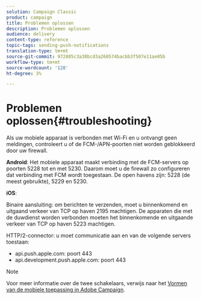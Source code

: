 ```yaml
---
solution: Campaign Classic
product: campaign
title: Problemen oplossen
description: Problemen oplossen
audience: delivery
content-type: reference
topic-tags: sending-push-notifications
translation-type: tm+mt
source-git-commit: 972885c3a38bcd3a260574bacbb3f507e11ae05b
workflow-type: tm+mt
source-wordcount: '128'
ht-degree: 3%

---
```



# Problemen oplossen{#troubleshooting}

Als uw mobiele apparaat is verbonden met Wi-Fi en u ontvangt geen meldingen, controleert u of de FCM-/APN-poorten niet worden geblokkeerd door uw firewall.

**Android**: Het mobiele apparaat maakt verbinding met de FCM-servers op poorten 5228 tot en met 5230. Daarom moet u de firewall zo configureren dat verbinding met FCM wordt toegestaan. De open havens zijn: 5228 (de meest gebruikte), 5229 en 5230.

**iOS**:

Binaire aansluiting: om berichten te verzenden, moet u binnenkomend en uitgaand verkeer van TCP op haven 2195 machtigen. De apparaten die met de duwdienst worden verbonden moeten het binnenkomende en uitgaande verkeer van TCP op haven 5223 machtigen.

HTTP/2-connector: u moet communicatie aan en van de volgende servers toestaan:

* api.push.apple.com: poort 443
* api.development.push.apple.com: poort 443

>[!NOTE]
>
>Voor meer informatie over de twee schakelaars, verwijs naar het [Vormen van de mobiele toepassing in Adobe Campaign](../../delivery/using/configuring-the-mobile-application.md).

